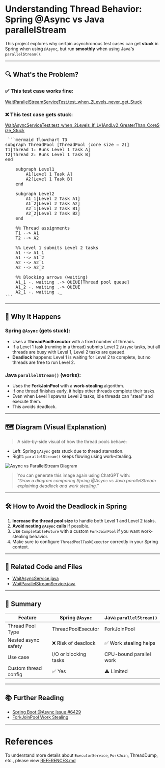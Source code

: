 # Understanding Thread Behavior: Spring @Async vs Java parallelStream

This project explores why certain asynchronous test cases can get **stuck** in Spring when using `@Async`, but run **smoothly** when using Java's `parallelStream()`.

---

## 🔍 What's the Problem?

### ✅ This test case works fine:
[WaitParallelStreamServiceTest.test_when_2Levels_never_get_Stuck](./src/test/java/org/tnmk/practice/pro02dasyncmoreunderstanding/sample/parallelitems/pro01_wait_parallelstream/WaitParallelStreamServiceTest.java)

### ❌ This test case gets stuck:
[WaitAsyncServiceTest.test_when_2Levels_If_Lv1AndLv2_GreaterThan_CoreSize_Stuck](./src/test/java/org/tnmk/practice/pro02dasyncmoreunderstanding/sample/springasync/pro02_wait_async/WaitAsyncServiceTest.java)

<pre> ```mermaid flowchart TD
subgraph ThreadPool [ThreadPool (core size = 2)]
T1[Thread 1: Runs Level 1 Task A]
T2[Thread 2: Runs Level 1 Task B]
end

    subgraph Level1
        A1[Level 1 Task A]
        A2[Level 1 Task B]
    end

    subgraph Level2
        A1_1[Level 2 Task A1]
        A1_2[Level 2 Task A2]
        A2_1[Level 2 Task B1]
        A2_2[Level 2 Task B2]
    end

    %% Thread assignments
    T1 --> A1
    T2 --> A2

    %% Level 1 submits Level 2 tasks
    A1 --> A1_1
    A1 --> A1_2
    A2 --> A2_1
    A2 --> A2_2

    %% Blocking arrows (waiting)
    A1_1 -. waiting .-> QUEUE[Thread pool queue]
    A1_2 -. waiting .-> QUEUE
    A2_1 -. waiting ._
``` </pre>

---

## 🧠 Why It Happens

### Spring `@Async` (gets stuck):

- Uses a **ThreadPoolExecutor** with a fixed number of threads.
- If a Level 1 task (running in a thread) submits Level 2 `@Async` tasks, but all threads are busy with Level 1, Level 2 tasks are queued.
- **Deadlock** happens: Level 1 is waiting for Level 2 to complete, but no threads are free to run Level 2.

### Java `parallelStream()` (works):

- Uses the **ForkJoinPool** with a **work-stealing** algorithm.
- If one thread finishes early, it helps other threads complete their tasks.
- Even when Level 1 spawns Level 2 tasks, idle threads can "steal" and execute them.
- This avoids deadlock.

---

## 🗺 Diagram (Visual Explanation)

> A side-by-side visual of how the thread pools behave:
- Left: Spring `@Async` gets stuck due to thread starvation.
- Right: `parallelStream()` keeps flowing using work-stealing.

![Async vs ParallelStream Diagram](./async-vs-parallelstream-diagram.png)

> You can generate this image again using ChatGPT with:  
> _“Draw a diagram comparing Spring @Async vs Java parallelStream explaining deadlock and work stealing.”_

---

## 🛠 How to Avoid the Deadlock in Spring

1. **Increase the thread pool size** to handle both Level 1 and Level 2 tasks.
2. **Avoid nesting `@Async` calls** if possible.
3. Use `CompletableFuture` with a custom `ForkJoinPool` if you want work-stealing behavior.
4. Make sure to configure `ThreadPoolTaskExecutor` correctly in your Spring context.

---

## 🔗 Related Code and Files

- [WaitAsyncService.java](https://github.com/khoitnm/practice-threadlocal/blob/master/pro02d-async-more-understanding/src/main/java/org/tnmk/practice/pro02dasyncmoreunderstanding/sample/springasync/pro02_wait_async/WaitAsyncService.java)
- [WaitParallelStreamService.java](https://github.com/khoitnm/practice-threadlocal/blob/master/pro02d-async-more-understanding/src/main/java/org/tnmk/practice/pro02dasyncmoreunderstanding/sample/parallelitems/pro01_wait_parallelstream/WaitParallelStreamService.java)

---

## 🧠 Summary

| Feature                      | Spring `@Async`      | Java `parallelStream()` |
|-----------------------------|----------------------|--------------------------|
| Thread Pool Type            | ThreadPoolExecutor   | ForkJoinPool             |
| Nested async safety         | ❌ Risk of deadlock   | ✅ Work stealing helps   |
| Use case                    | I/O or blocking tasks| CPU-bound parallel work  |
| Custom thread config        | ✅ Yes                | ⚠️ Limited               |

---

## 📚 Further Reading

- [Spring Boot @Async Issue #6429](https://github.com/spring-projects/spring-boot/issues/6429)
- [ForkJoinPool Work Stealing](https://docs.oracle.com/javase/8/docs/api/java/util/concurrent/ForkJoinPool.html)

---


# References 
To understand more details about `ExecutorService`, `ForkJoin`, ThreadDump, etc., please view [REFERENCES.md](REFERENCES.md)
